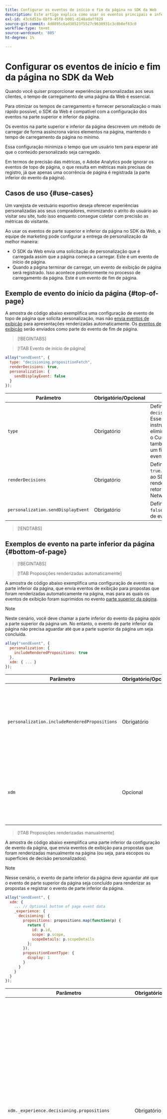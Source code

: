 ```yaml
---
title: Configurar os eventos de início e fim da página no SDK da Web
description: Este artigo explica como usar os eventos principais e inferiores da página no SDK da Web.
exl-id: 43c6d53a-6bf9-45f8-b001-d148adaff829
source-git-commit: 4d0895c6ad38523f5527c9630931c3c0b8ef83c0
workflow-type: tm+mt
source-wordcount: '805'
ht-degree: 1%

---
```



# Configurar os eventos de início e fim da página no SDK da Web

Quando você quiser proporcionar experiências personalizadas aos seus clientes, o tempo de carregamento de uma página da Web é essencial.

Para otimizar os tempos de carregamento e fornecer personalização o mais rápido possível, o SDK da Web é compatível com a configuração dos eventos na parte superior e inferior da página.

Os eventos na parte superior e inferior da página descrevem um método de carregar de forma assíncrona vários elementos na página, mantendo o tempo de carregamento da página no mínimo.

Essa configuração minimiza o tempo que um usuário tem para esperar até que o conteúdo personalizado seja carregado.

Em termos de precisão das métricas, o Adobe Analytics pode ignorar os eventos de topo de página, o que resulta em métricas mais precisas de registro, já que apenas uma ocorrência de página é registrada (a parte inferior do evento da página).

## Casos de uso {#use-cases}

Um varejista de vestuário esportivo deseja oferecer experiências personalizadas aos seus compradores, minimizando o atrito do usuário ao visitar seu site, tudo isso enquanto consegue coletar com precisão as métricas do visitante.

Ao usar os eventos de parte superior e inferior da página no SDK da Web, a equipe de marketing pode configurar a entrega de personalização da melhor maneira:

* O SDK da Web envia uma solicitação de personalização que é carregada assim que a página começa a carregar. Este é um evento de início de página.
* Quando a página terminar de carregar, um evento de exibição de página será registrado. Isso acontece posteriormente no processo de carregamento da página. Este é um evento de fim de página.

## Exemplo de evento do início da página {#top-of-page}

A amostra de código abaixo exemplifica uma configuração de evento de topo de página que solicita personalização, mas não [envia eventos de exibição](../personalization/display-events.md#send-sendEvent-calls) para apresentações renderizadas automaticamente. Os [eventos de exibição](../personalization/display-events.md#send-sendEvent-calls) serão enviados como parte do evento de fim de página.

>[!BEGINTABS]

>[!TAB Evento de início de página]

```js
alloy("sendEvent", {
  type: "decisioning.propositionFetch",
  renderDecisions: true,
  personalization: {
    sendDisplayEvent: false
  }
});
```

| Parâmetro | Obrigatório/Opcional | Descrição |
|---|---|---|
| `type` | Obrigatório | Defina este parâmetro como `decisioning.propositionFetch`. Esse tipo de evento especial instrui o Adobe Analytics a eliminar esse evento. Ao usar o Customer Journey Analytics, também é possível configurar um filtro para eliminar esses eventos. |
| `renderDecisions` | Obrigatório | Defina este parâmetro como `true`. Esse parâmetro informa ao SDK da Web para renderizar as decisões retornadas pelo Edge Network. |
| `personalization.sendDisplayEvent` | Obrigatório | Defina este parâmetro como `false`. Isso interrompe o envio de eventos de exibição. |

>[!ENDTABS]

## Exemplos de evento na parte inferior da página {#bottom-of-page}

>[!BEGINTABS]

>[!TAB Proposições renderizadas automaticamente]

A amostra de código abaixo exemplifica uma configuração de evento na parte inferior da página, que envia eventos de exibição para propostas que foram renderizadas automaticamente na página, mas para as quais os eventos de exibição foram suprimidos no evento [parte superior da página](#top-of-page).

>[!NOTE]
>
>Neste cenário, você deve chamar a parte inferior do evento da página _após_ a parte superior da página um. No entanto, o evento de parte inferior da página não precisa aguardar até que a parte superior da página um seja concluída.

```js
alloy("sendEvent", {
  personalization: {
    includeRenderedPropositions: true
  },
  xdm: { ... }
});
```

| Parâmetro | Obrigatório/Opcional | Descrição |
|---|---|---|
| `personalization.includeRenderedPropositions` | Obrigatório | Defina este parâmetro como `true`. Isso permite o envio de eventos de exibição que foram suprimidos no início da página. |
| `xdm` | Opcional | Use esta seção para incluir todos os dados necessários para o evento de fim de página. |

>[!TAB Proposições renderizadas manualmente]

A amostra de código abaixo exemplifica uma parte inferior da configuração de evento da página, que envia eventos de exibição para propostas que foram renderizadas manualmente na página (ou seja, para escopos ou superfícies de decisão personalizados).

>[!NOTE]
>
>Nesse cenário, o evento de parte inferior da página deve aguardar até que o evento de parte superior da página seja concluído para renderizar as propostas e registrar o evento de parte inferior da página.

```js
alloy("sendEvent", {
  xdm: { 
    ... // Optional bottom of page event data
    _experience: {
      decisioning: {
        propositions: propositions.map(function(p) {
          return {
            id: p.id,
            scope: p.scope,
            scopeDetails: p.scopeDetails
          };
        }),
        propositionEventType: {
          display: 1
        }
      }
    }
  }
});
```



| Parâmetro | Obrigatório/Opcional | Descrição |
|---|---|---|
| `xdm._experience.decisioning.propositions` | Obrigatório | Esta seção define as apresentações renderizadas manualmente. Você deve incluir a proposta `ID`, `scope` e `scopeDetails`. Consulte a documentação sobre como [renderizar manualmente a personalização](../personalization/rendering-personalization-content.md#manually) para obter mais informações sobre como registrar eventos de exibição para conteúdo renderizado manualmente. A personalização renderizada manualmente deve ser incluída na parte inferior da ocorrência da página. |
| `xdm._experience.decisioning.propositionEventType` | Obrigatório | Defina este parâmetro como `display: 1`. |
| `xdm` | Opcional | Use esta seção para incluir todos os dados necessários para o evento de fim de página. |

>[!ENDTABS]


## Aplicativo de página única com ocorrências de página superior e inferior {#spa-example}


>[!BEGINTABS]

>[!TAB Primeira exibição de página]

O exemplo abaixo inclui a adição do parâmetro `xdm.web.webPageDetails.viewName` necessário. É isso que o torna um aplicativo de página única. O `viewName` neste exemplo é o modo de exibição que é carregado no carregamento da página.

```js
// Top of page, render decisions for the "home" view.
alloy("sendEvent", {
    type: "decisioning.propositionFetch",
    renderDecisions: true,
    personalization: {
        sendDisplayEvent: false
    },
    xdm: {
        web: {
            webPageDetails: {
                viewName: "home"
            }
        }
    }
});

// Bottom of page, send display events for the items that were rendered.
// Note: You need to include the viewName in both top and bottom of page so that the
// correct view is rendered at the top of the page, and the correct view is recorded
// at the bottom of the page.

alloy("sendEvent", {
    personalization: {
        includeRenderedPropositions: true
    },
    xdm: {
        ...,
        web: {
            webPageDetails: {
                viewName: "home"
            }
        }
    }
});
```

>[!TAB Segunda exibição de página (Opção 1)]

Neste exemplo, não há necessidade de fazer uma divisão de página de cima/baixo porque a personalização da página já foi buscada.

```js
alloy("sendEvent", {
  renderDecisions: true,
  xdm: {
    ...,
    web: {
      webPageDetails: {
        viewName: "cart"
      }
    }
  }
});
```


>[!TAB Segunda exibição de página (Opção 2)]

Se você ainda precisar atrasar a parte inferior da ocorrência da página, poderá usar `applyPropositions` para a parte superior da ocorrência da página. Como nenhuma personalização precisa ser buscada e nenhum dado do Analytics precisa ser gravado, não há necessidade de fazer uma solicitação para o Edge Network.

```js
// top of page, render the decisions already fetched for the "cart" view.
alloy("applyPropositions", {
    viewName: "cart"
});

// bottom of page, send display events for the items that were rendered.
// Note: You need to include the viewName in both top and bottom of page so that the
// correct view is rendered at the top of the page, and the correct view is recorded
// at the bottom of the page.
alloy("sendEvent", {
    personalization: {
        includeRenderedPropositions: true
    },
    xdm: {
        ...,
        web: {
            webPageDetails: {
                viewName: "cart"
            }
        }
    }
});
```

>[!ENDTABS]

## Amostra do GitHub {#github-sample}

A amostra encontrada em [este endereço](https://github.com/adobe/alloy-samples/tree/main/target/top-and-bottom) demonstra como usar o Experience Platform e o SDK da Web para solicitar personalização na parte superior da página e enviar métricas de análise na parte inferior. Você pode baixar a amostra e executá-la localmente para entender como os eventos na parte superior e inferior da página funcionam.
